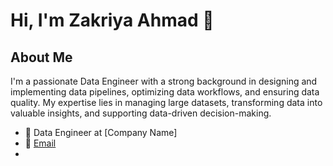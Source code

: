 # Hi, I'm Zakriya Ahmad 👋

## About Me

I'm a passionate Data Engineer with a strong background in designing and implementing data pipelines, optimizing data workflows, and ensuring data quality. 
My expertise lies in managing large datasets, transforming data into valuable insights, and supporting data-driven decision-making.

- 💼 Data Engineer at [Company Name]
- 📧 [Email](mailto:mz590589@gmail.com)
-
